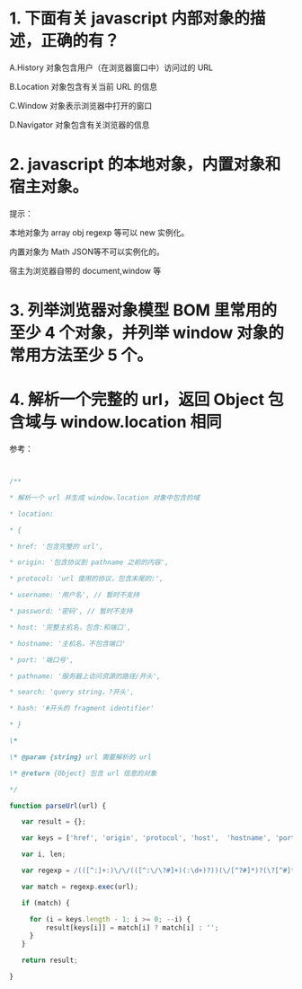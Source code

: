 # 1. 下面有关 javascript 内部对象的描述，正确的有？ 

A.History 对象包含用户（在浏览器窗口中）访问过的 URL 

B.Location 对象包含有关当前 URL 的信息 

C.Window 对象表示浏览器中打开的窗口 

D.Navigator 对象包含有关浏览器的信息 

# 2. javascript 的本地对象，内置对象和宿主对象。 

提示： 

本地对象为 array obj regexp 等可以 new 实例化。 

内置对象为 Math JSON等不可以实例化的。 

宿主为浏览器自带的 document,window 等

# 3. 列举浏览器对象模型 BOM 里常用的至少 4 个对象，并列举 window 对象的常用方法至少 5 个。 

# 4. 解析一个完整的 url，返回 Object 包含域与 window.location 相同 

参考： 

```js


/** 

* 解析一个 url 并生成 window.location 对象中包含的域 

* location: 

* { 

* href: '包含完整的 url', 

* origin: '包含协议到 pathname 之前的内容', 

* protocol: 'url 使用的协议，包含末尾的:', 

* username: '用户名', // 暂时不支持 

* password: '密码', // 暂时不支持 

* host: '完整主机名，包含:和端口', 

* hostname: '主机名，不包含端口' 

* port: '端口号', 

* pathname: '服务器上访问资源的路径/开头', 

* search: 'query string，?开头', 

* hash: '#开头的 fragment identifier' 

* } 

\*  

\* @param {string} url 需要解析的 url 

\* @return {Object} 包含 url 信息的对象 

*/  

function parseUrl(url) { 

   var result = {}; 

   var keys = ['href', 'origin', 'protocol', 'host',  'hostname', 'port', 'pathname', 'search', 'hash']; 

   var i, len; 

   var regexp = /(([^:]+:)\/\/(([^:\/\?#]+)(:\d+)?))(\/[^?#]*)?(\?[^#]*)?(#.*)?/; 

   var match = regexp.exec(url); 

   if (match) { 

     for (i = keys.length - 1; i >= 0; --i) {
         result[keys[i]] = match[i] ? match[i] : ''; 
     } 
   } 

   return result; 

}
```

